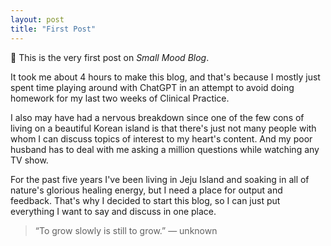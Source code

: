 ```yaml
---
layout: post
title: "First Post"
---
```


🌱 This is the very first post on *Small Mood Blog*.

It took me about 4 hours to make this blog, and that's because I mostly just spent time playing around with ChatGPT in an attempt to avoid doing homework for my last two weeks of Clinical Practice.

I also may have had a nervous breakdown since one of the few cons of living on a beautiful Korean island is that there's just not many people with whom I can discuss topics of interest to my heart's content. And my poor husband has to deal with me asking a million questions while watching any TV show. 

For the past five years I've been living in Jeju Island and soaking in all of nature's glorious healing energy, but I need a place for output and feedback. That's why I decided to start this blog, so I can just put everything I want to say and discuss in one place. 

> “To grow slowly is still to grow.” — unknown
